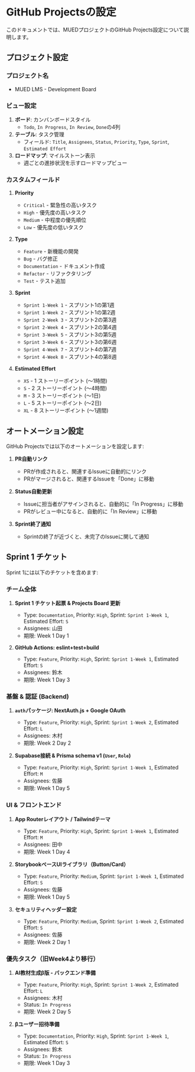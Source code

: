 # GitHub Projectsの設定

このドキュメントでは、MUEDプロジェクトのGitHub Projects設定について説明します。

## プロジェクト設定

### プロジェクト名
- MUED LMS - Development Board

### ビュー設定
1. **ボード**: カンバンボードスタイル
   - `Todo`, `In Progress`, `In Review`, `Done`の4列
2. **テーブル**: タスク管理
   - フィールド: `Title`, `Assignees`, `Status`, `Priority`, `Type`, `Sprint`, `Estimated Effort`
3. **ロードマップ**: マイルストーン表示
   - 週ごとの進捗状況を示すロードマップビュー

### カスタムフィールド

1. **Priority**
   - `Critical` - 緊急性の高いタスク
   - `High` - 優先度の高いタスク
   - `Medium` - 中程度の優先順位
   - `Low` - 優先度の低いタスク

2. **Type**
   - `Feature` - 新機能の開発
   - `Bug` - バグ修正
   - `Documentation` - ドキュメント作成
   - `Refactor` - リファクタリング
   - `Test` - テスト追加

3. **Sprint**
   - `Sprint 1-Week 1` - スプリント1の第1週
   - `Sprint 1-Week 2` - スプリント1の第2週
   - `Sprint 2-Week 3` - スプリント2の第3週
   - `Sprint 2-Week 4` - スプリント2の第4週
   - `Sprint 3-Week 5` - スプリント3の第5週
   - `Sprint 3-Week 6` - スプリント3の第6週
   - `Sprint 4-Week 7` - スプリント4の第7週
   - `Sprint 4-Week 8` - スプリント4の第8週

4. **Estimated Effort**
   - `XS` - 1 ストーリーポイント (～1時間)
   - `S` - 2 ストーリーポイント (～4時間)
   - `M` - 3 ストーリーポイント (～1日)
   - `L` - 5 ストーリーポイント (～2日)
   - `XL` - 8 ストーリーポイント (～1週間)

## オートメーション設定

GitHub Projectsでは以下のオートメーションを設定します:

1. **PR自動リンク**
   - PRが作成されると、関連するIssueに自動的にリンク
   - PRがマージされると、関連するIssueを「Done」に移動

2. **Status自動更新**
   - Issueに担当者がアサインされると、自動的に「In Progress」に移動
   - PRがレビュー中になると、自動的に「In Review」に移動 

3. **Sprint終了通知**
   - Sprintの終了が近づくと、未完了のIssueに関して通知

## Sprint 1 チケット

Sprint 1には以下のチケットを含めます:

### チーム全体

1. **Sprint 1 チケット起票 & Projects Board 更新**
   - Type: `Documentation`, Priority: `High`, Sprint: `Sprint 1-Week 1`, Estimated Effort: `S`
   - Assignees: 山田
   - 期限: Week 1 Day 1

2. **GitHub Actions: eslint+test+build**
   - Type: `Feature`, Priority: `High`, Sprint: `Sprint 1-Week 1`, Estimated Effort: `S`
   - Assignees: 鈴木
   - 期限: Week 1 Day 3

### 基盤 & 認証 (Backend)

1. **`auth`パッケージ: NextAuth.js + Google OAuth**
   - Type: `Feature`, Priority: `High`, Sprint: `Sprint 1-Week 2`, Estimated Effort: `L`
   - Assignees: 木村
   - 期限: Week 2 Day 2

2. **Supabase接続 & Prisma schema v1 (`User`, `Role`)**
   - Type: `Feature`, Priority: `High`, Sprint: `Sprint 1-Week 1`, Estimated Effort: `M`
   - Assignees: 佐藤
   - 期限: Week 1 Day 5

### UI & フロントエンド

1. **App Routerレイアウト / Tailwindテーマ**
   - Type: `Feature`, Priority: `High`, Sprint: `Sprint 1-Week 1`, Estimated Effort: `M`
   - Assignees: 田中
   - 期限: Week 1 Day 4

2. **StorybookベースUIライブラリ（Button/Card）**
   - Type: `Feature`, Priority: `Medium`, Sprint: `Sprint 1-Week 1`, Estimated Effort: `S`
   - Assignees: 佐藤
   - 期限: Week 1 Day 5

3. **セキュリティヘッダー設定**
   - Type: `Feature`, Priority: `Medium`, Sprint: `Sprint 1-Week 2`, Estimated Effort: `S`
   - Assignees: 佐藤
   - 期限: Week 2 Day 1

### 優先タスク（旧Week4より移行）

1. **AI教材生成β版 - バックエンド準備**
   - Type: `Feature`, Priority: `High`, Sprint: `Sprint 1-Week 2`, Estimated Effort: `L`
   - Assignees: 木村
   - Status: `In Progress`
   - 期限: Week 2 Day 5

2. **βユーザー招待準備**
   - Type: `Documentation`, Priority: `High`, Sprint: `Sprint 1-Week 1`, Estimated Effort: `S`
   - Assignees: 鈴木
   - Status: `In Progress`
   - 期限: Week 1 Day 3 